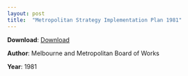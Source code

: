 ```yaml
---
layout: post
title:  "Metropolitan Strategy Implementation Plan 1981"
---
```


**Download**: [Download](./docs/metropolitanplanimplementationstrategy1981.pdf)

**Author**: Melbourne and Metropolitan Board of Works

**Year**: 1981
